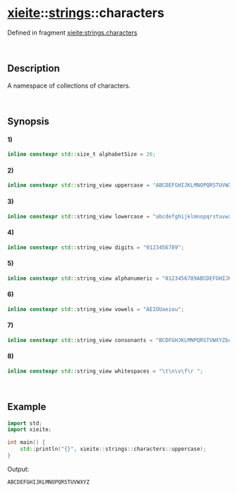 # [xieite](../../xieite.md)\:\:[strings](../../strings.md)\:\:characters
Defined in fragment [xieite:strings.characters](../../../src/strings/characters.cpp)

&nbsp;

## Description
A namespace of collections of characters.

&nbsp;

## Synopsis
#### 1)
```cpp
inline constexpr std::size_t alphabetSize = 26;
```
#### 2)
```cpp
inline constexpr std::string_view uppercase = "ABCDEFGHIJKLMNOPQRSTUVWXYZ";
```
#### 3)
```cpp
inline constexpr std::string_view lowercase = "abcdefghijklmnopqrstuvwxyz";
```
#### 4)
```cpp
inline constexpr std::string_view digits = "0123456789";
```
#### 5)
```cpp
inline constexpr std::string_view alphanumeric = "0123456789ABCDEFGHIJKLMNOPQRSTUVWXYZabcdefghijklmnopqrstuvwxyz";
```
#### 6)
```cpp
inline constexpr std::string_view vowels = "AEIOUaeiou";
```
#### 7)
```cpp
inline constexpr std::string_view consonants = "BCDFGHJKLMNPQRSTVWXYZbcdfghjklmnpqrstvwxyz";
```
#### 8)
```cpp
inline constexpr std::string_view whitespaces = "\t\n\v\f\r ";
```

&nbsp;

## Example
```cpp
import std;
import xieite;

int main() {
    std::println("{}", xieite::strings::characters::uppercase);
}
```
Output:
```cpp
ABCDEFGHIJKLMNOPQRSTUVWXYZ
```
